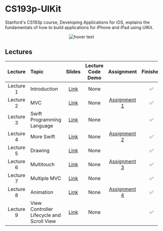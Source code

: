 # CS193p-UIKit

Stanford's CS193p course, Developing Applications for iOS, explains the fundamentals of how to build applications for iPhone and iPad using UIKit.

<p align="center">
  <img src="https://miro.medium.com/max/1200/1*UlybzoOkP5X87QLW7e7Hwg.png" title="hover text">
</p>

## Lectures
| Lecture   | Topic                                                 | Slides                                                                                                        | Lecture Code Demo     | Assignment                                                                               | Finished |
| :----:    | :---                                                  | :----:                                                                                                        | :----:                | :----:                                                                                   | :----:   |
| Lecture 1 | Introduction                                          | [Link](https://github.com/maksim-mitrofanov/CS193p-UIKit/blob/main/Lecture%20Slides/Lecture%201%20Slides.pdf) | None                  |                                                                                      | ✅ |
| Lecture 2 | MVC                                                   | [Link](https://github.com/maksim-mitrofanov/CS193p-UIKit/blob/main/Lecture%20Slides/Lecture%202%20Slides.pdf) | None                  | [Assignment 1](https://github.com/maksim-mitrofanov/CS193p-UIKit/tree/Assignment-1)      | ✅ |
| Lecture 3 | Swift Programming Language                            | [Link](https://github.com/maksim-mitrofanov/CS193p-UIKit/blob/main/Lecture%20Slides/Lecture%203%20Slides.pdf) | None                  |                                                                                      | ✅ |
| Lecture 4 | More Swift                                            | [Link](https://github.com/maksim-mitrofanov/CS193p-UIKit/blob/main/Lecture%20Slides/Lecture%204%20Slides.pdf) | None                  | [Assignment 2](https://github.com/maksim-mitrofanov/CS193p-UIKit/tree/Assignment-2)      | ✅ |
| Lecture 5 | Drawing                                               | [Link](https://github.com/maksim-mitrofanov/CS193p-UIKit/blob/main/Lecture%20Slides/Lecture%205%20Slides.pdf) | None                  |                                                                                      | ✅ |
| Lecture 6 | Multitouch                                            | [Link](https://github.com/maksim-mitrofanov/CS193p-UIKit/blob/main/Lecture%20Slides/Lecture%206%20Slides.pdf) | None                  | [Assignment 3](https://github.com/maksim-mitrofanov/CS193p-UIKit/tree/Assignment-3)      | ✅ |
| Lecture 7 | Multiple MVC                                          | [Link](https://github.com/maksim-mitrofanov/CS193p-UIKit/blob/main/Lecture%20Slides/Lecture%207%20Slides.pdf) | None                  |                                                                                      | ✅ |
| Lecture 8 | Animation                                             | [Link](https://github.com/maksim-mitrofanov/CS193p-UIKit/blob/main/Lecture%20Slides/Lecture%208%20Slides.pdf) | None                  | [Assignment 4](https://github.com/maksim-mitrofanov/CS193p-UIKit/tree/Assignment-4)      | ✅ |
| Lecture 9 | View Controller Lifecycle and Scroll View             | [Link](https://github.com/maksim-mitrofanov/CS193p-UIKit/blob/main/Lecture%20Slides/Lecture%209%20Slides.pdf) | None                  |                                                                                      | ✅ |

